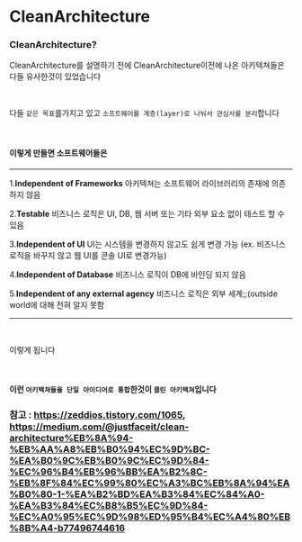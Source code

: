 # CleanArchitecture

### CleanArchitecture?

CleanArchitecture를 설명하기 전에 CleanArchitecture이전에 나온 아키텍쳐들은 다들 유사한것이 있었습니다

<br>

다들 `같은 목표`를가지고 있고 `소프트웨어를 계층(layer)로 나눠서 관심사를 분리`합니다

<br>

#### 이렇게 만들면 소프트웨어들은

<hr>

1.**Independent of Frameworks** 아키텍쳐는 소프트웨어 라이브러리의 존재에 의존하지 않음

2.**Testable** 비즈니스 로직은 UI, DB, 웹 서버 또는 기타 외부 요소 없이 테스트 할 수 있음

3.**Independent of UI** UI는 시스템을 변경하지 않고도 쉽게 변경 가능 (ex. 비즈니스 로직을 바꾸지 않고 웹 UI를 콘솔 UI로 변경가능)

4.**Independent of Database** 비즈니스 로직이 DB에 바인딩 되지 않음

5.**Independent of any external agency** 비즈니스 로직은 외부 세계;;(outside world에 대해 전혀 알지 못함
<hr>

<br>

이렇게 됩니다

<br>

#### 이런 `아키텍쳐들을 단일 아이디어로 통합`한것이 `클린 아키텍쳐`입니다

### 참고 : https://zeddios.tistory.com/1065, <br> https://medium.com/@justfaceit/clean-architecture%EB%8A%94-%EB%AA%A8%EB%B0%94%EC%9D%BC-%EA%B0%9C%EB%B0%9C%EC%9D%84-%EC%96%B4%EB%96%BB%EA%B2%8C-%EB%8F%84%EC%99%80%EC%A3%BC%EB%8A%94%EA%B0%80-1-%EA%B2%BD%EA%B3%84%EC%84%A0-%EA%B3%84%EC%B8%B5%EC%9D%84-%EC%A0%95%EC%9D%98%ED%95%B4%EC%A4%80%EB%8B%A4-b77496744616
